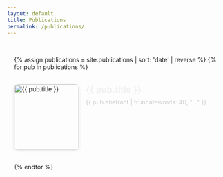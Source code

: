 ```yaml
---
layout: default
title: Publications
permalink: /publications/
---
```


<div class="pub-archive">
  {% assign publications = site.publications | sort: 'date' | reverse %}
  {% for pub in publications %}
    <div class="pub-entry">
      <div class="pub-img">
        <img src="{{ '/assets/' | append: pub.image }}" alt="{{ pub.title }}">
      </div>
      <div class="pub-meta">
        <h3 class="pub-title">
          <a href="{{ pub.external_link | default: pub.url | relative_url }}" target="_blank">
            {{ pub.title }}
          </a>
        </h3>
        <p class="pub-abstract">
            {{ pub.abstract | truncatewords: 40, "..." }}
        </p>
      </div>
    </div>
  {% endfor %}
</div>

<style>
.pub-archive {
  display: flex;
  flex-direction: column;
  gap: 2rem;
  max-width: 800px;
  margin: 0 auto;
  padding: 2rem 1rem;
}
.pub-entry {
  display: flex;
  gap: 1rem;
  align-items: flex-start;
}
.pub-img img {
  width: 150px;
  height: auto;
  border-radius: 8px;
  box-shadow: 0 2px 6px rgba(0,0,0,0.15);
}
.pub-meta {
  flex: 1;
}
.pub-title {
  margin: 0;
  font-size: 1.25rem;
}
.pub-title a {
  text-decoration: none;
  color: #f0f0f0;
}
.pub-title a:hover {
  text-decoration: underline;
}
.pub-abstract {
  margin-top: 0.5rem;
  color: #cccccc;
}
</style>